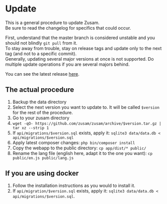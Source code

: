 Update
======

This is a general procedure to update Zusam.  
Be sure to read the changelog for specifics that could occur.

First, understand that the master branch is considered unstable and you should not blindly `git pull` from it.  
To stay away from trouble, stay on release tags and update only to the next tag (and not to a specific commit).  
Generally, updating several major versions at once is not supported. Do multiple update operations if you are several majors behind.

You can see the latest release [here](https://github.com/zusam/zusam/releases).  

## The actual procedure

1. Backup the data directory
2. Select the next version you want to update to. It will be called `$version` for the rest of the procedure.
3. Go to your zusam directory
4. `wget -qO- https://github.com/zusam/zusam/archive/$version.tar.gz | tar xz --strip 1`
5. If `api/migrations/$version.sql` exists, apply it: `sqlite3 data/data.db < api/migrations/$version.sql`
6. Apply latest composer changes: `php bin/composer install`
7. Copy the webapp to the public directory: `cp app/dist/* public/`
8. Rename the lang file (english here, adapt it to the one you want): `cp public/en.js public/lang.js`

## If you are using docker

1. Follow the installation instructions as you would to install it.  
2. If `api/migration/$version.sql` exists, apply it: `sqlite3 data/data.db < api/migrations/$version.sql`.  
